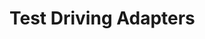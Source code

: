 <!--
 Copyright (C) 2025 ReallyCool Technologies, LLC

 This file is part of be-content-transform-py.

 be-content-transform-py is free software: you can redistribute it and/or modify
 it under the terms of the GNU General Public License as published by
 the Free Software Foundation, either version 3 of the License, or
 (at your option) any later version.

 be-content-transform-py is distributed in the hope that it will be useful,
 but WITHOUT ANY WARRANTY; without even the implied warranty of
 MERCHANTABILITY or FITNESS FOR A PARTICULAR PURPOSE.  See the
 GNU General Public License for more details.

 You should have received a copy of the GNU General Public License
 along with be-content-transform-py.  If not, see <https://www.gnu.org/licenses/>.
-->

# Test Driving Adapters
